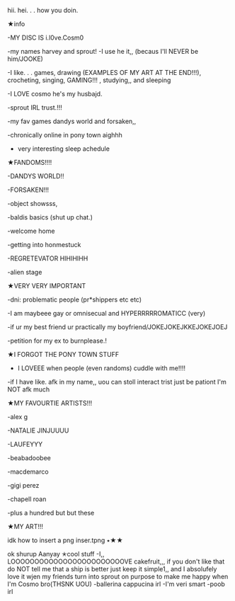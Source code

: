 hii.      hei.  .    . how you doin. 

★info

-MY DISC IS i.l0ve.Cosm0

-my names harvey and sprout! 
-I use he it,, (becaus I'll NEVER be him/JOOKE) 

-I like. . . games, drawing (EXAMPLES OF MY ART AT THE END!!!), crocheting, singing, GAMING!!! , studying,, and sleeping

-I LOVE cosmo he's my husbajd. 

-sprout IRL trust.!!! 

-my fav games dandys world and forsaken,, 

-chronically online in pony town aighhh

- very interesting sleep achedule

★FANDOMS!!!!

-DANDYS WORLD!! 

-FORSAKEN!!! 

-object showsss, 

-baldis basics (shut up chat.) 

-welcome home

-getting into honmestuck

-REGRETEVATOR HIHIHIHH

-alien stage

★VERY VERY IMPORTANT

-dni: problematic people (pr*shippers etc etc) 

-I am maybeee gay or omnisecual and HYPERRRRROMATICC (very)  

-if ur my best friend ur practically my boyfriend/JOKEJOKEJKKEJOKEJOEJ

-petition for my ex to burnplease.! 

★I FORGOT THE PONY TOWN STUFF

- I LOVEEE when people (even randoms) cuddle with me!!!!

-if I have like.   afk in my name,, uou can stoll interact trist just be pationt I'm NOT afk much

★MY FAVOURTIE ARTISTS!!! 

-alex g

-NATALIE JINJUUUU

-LAUFEYYY

-beabadoobee

-macdemarco

-gigi perez

-chapell roan

-plus a hundred but but these

★MY ART!!!

idk how to insert a png inser.tpng
٭★★
<!---
h4rv3yke3psonpl4yingwhisfood/h4rv3yke3psonpl4yingwhisfood is a ✨ special ✨ repository because its `README.md` (this file) appears on your GitHub profile.
You can click the Preview link to take a look at your changes.
--->

ok shurup
Aanyay
 ✭cool stuff
-I,, LOOOOOOOOOOOOOOOOOOOOOOOOVE cakefruit,,, if you don't like that do NOT tell me that a ship is better just keep it simple1,, and I absolufely love it wjen my friends turn into sprout on purpose to make me happy when I'm Cosmo bro(THSNK UOU) 
-ballerina cappucina irl
-I'm veri smart
-poob irl
